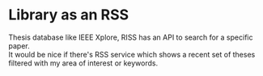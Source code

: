 # Library as an RSS
Thesis database like IEEE Xplore, RISS has an API to search for a specific paper.  
It would be nice if there's RSS service which shows a recent set of theses filtered with my area of interest or keywords.  
